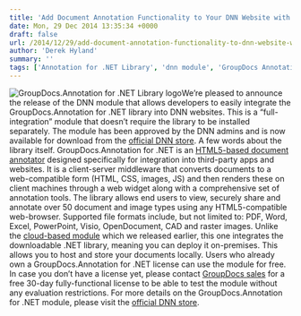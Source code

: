 ```yaml
---
title: 'Add Document Annotation Functionality to Your DNN Website with the GroupDocs.Annotation for .NET Module'
date: Mon, 29 Dec 2014 13:35:34 +0000
draft: false
url: /2014/12/29/add-document-annotation-functionality-to-dnn-website-with-groupdocs-annotation-for-dot-net-module/
author: 'Derek Hyland'
summary: ''
tags: ['Annotation for .NET Library', 'dnn module', 'GroupDocs Annotation', 'zArchive']
---
```


![GroupDocs.Annotation for .NET Library logo](https://blog.groupdocs.com/wp-content/uploads/sites/4/2014/02/GD_ANT_NETIcon_114.png)We’re pleased to announce the release of the DNN module that allows developers to easily integrate the GroupDocs.Annotation for .NET library into DNN websites. This is a “full-integration” module that doesn’t require the library to be installed separately. The module has been approved by the DNN admins and is now available for download from the [official DNN store](http://store.dnnsoftware.com/home/product-details/groupdocs-annotation-for-net-html5-document-annotation). A few words about the library itself. GroupDocs.Annotation for .NET is an [HTML5-based document annotator](http://groupdocs.com/html5-document-annotation) designed specifically for integration into third-party apps and websites. It is a client-server middleware that converts documents to a web-compatible form (HTML, CSS, images, JS) and then renders these on client machines through a web widget along with a comprehensive set of annotation tools. The library allows end users to view, securely share and annotate over 50 document and image types using any HTML5-compatible web-browser. Supported file formats include, but not limited to: PDF, Word, Excel, PowerPoint, Visio, OpenDocument, CAD and raster images. Unlike the [cloud-based module](http://store.dnnsoftware.com/home/product-details/groupdocs-documents-image-and-pdf-annotation-plugin) which we released earlier, this one integrates the downloadable .NET library, meaning you can deploy it on-premises. This allows you to host and store your documents locally. Users who already own a GroupDocs.Annotation for .NET license can use the module for free. In case you don’t have a license yet, please contact [GroupDocs sales](http://groupdocs.com/corporate/contact-us) for a free 30-day fully-functional license to be able to test the module without any evaluation restrictions. For more details on the GroupDocs.Annotation for .NET module, please visit the [official DNN store](http://store.dnnsoftware.com/home/product-details/groupdocs-annotation-for-net-html5-document-annotation).




